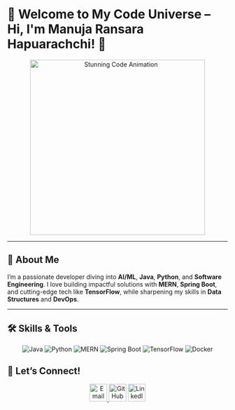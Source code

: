 # 🌌 Welcome to My Code Universe – Hi, I'm Manuja Ransara Hapuarachchi! 🌌

<div align="center">
  <img src="https://media.giphy.com/media/qgQUggAC3Pfv687qPC/giphy.gif" alt="Stunning Code Animation" width="400" />
</div>

---

## 🌠 About Me
I’m a passionate developer diving into **AI/ML**, **Java**, **Python**, and **Software Engineering**. I love building impactful solutions with **MERN**, **Spring Boot**, and cutting-edge tech like **TensorFlow**, while sharpening my skills in **Data Structures** and **DevOps**.

---

## 🛠️ Skills & Tools
<div align="center">
  <img src="https://img.shields.io/badge/Java-ED8B00?style=flat-square&logo=java&logoColor=white" alt="Java" />
  <img src="https://img.shields.io/badge/Python-306998?style=flat-square&logo=python&logoColor=white" alt="Python" />
  <img src="https://img.shields.io/badge/MERN-000000?style=flat-square&logo=react&logoColor=white" alt="MERN" />
  <img src="https://img.shields.io/badge/Spring_Boot-6DB33F?style=flat-square&logo=spring&logoColor=white" alt="Spring Boot" />
  <img src="https://img.shields.io/badge/TensorFlow-FF6F00?style=flat-square&logo=tensorflow&logoColor=white" alt="TensorFlow" />
  <img src="https://img.shields.io/badge/Docker-2496ED?style=flat-square&logo=docker&logoColor=white" alt="Docker" />
</div>




## 📡 Let’s Connect!
<div align="center">
  <a href="mailto:your-email@example.com"><img src="https://img.icons8.com/fluency/48/000000/email-open.png" alt="Email" width="40"/>
    
  </a>
  <a href="https://github.com/YourUsername"><img src="https://img.icons8.com/fluency/48/000000/github.png" alt="GitHub" width="40"/></a>
  <a href="https://linkedin.com/in/your-profile"><img src="https://img.icons8.com/fluency/48/000000/linkedin.png" alt="LinkedIn" width="40"/></a>
</div>


